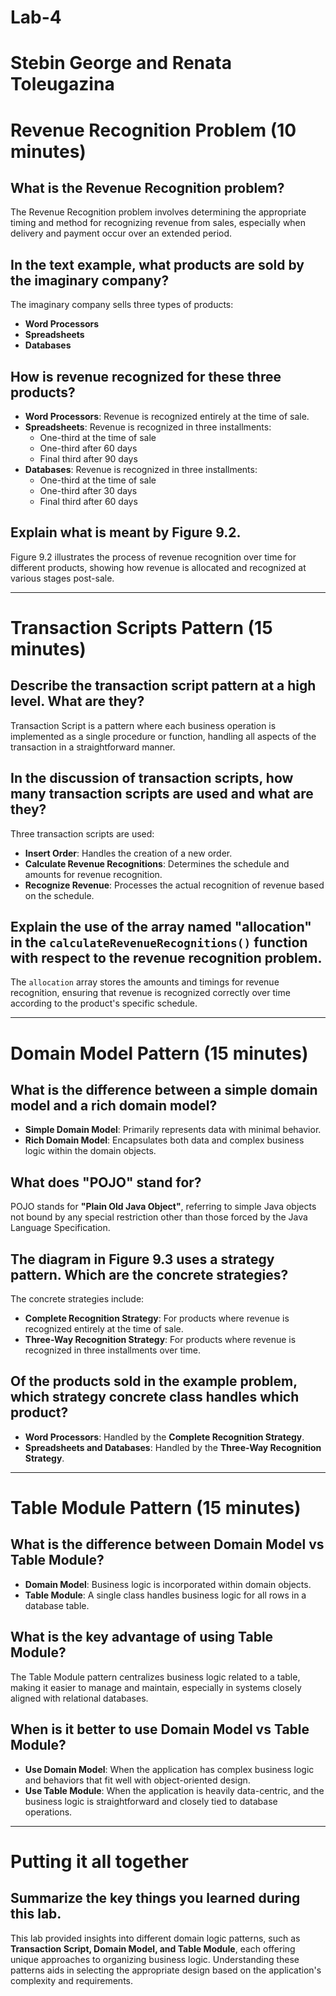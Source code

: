 # Lab-4
# Stebin George and Renata Toleugazina
# Revenue Recognition Problem (10 minutes)

## What is the Revenue Recognition problem?
The Revenue Recognition problem involves determining the appropriate timing and method for recognizing revenue from sales, especially when delivery and payment occur over an extended period.

## In the text example, what products are sold by the imaginary company?
The imaginary company sells three types of products:
- **Word Processors**
- **Spreadsheets**
- **Databases**

## How is revenue recognized for these three products?
- **Word Processors**: Revenue is recognized entirely at the time of sale.
- **Spreadsheets**: Revenue is recognized in three installments:
  - One-third at the time of sale
  - One-third after 60 days
  - Final third after 90 days
- **Databases**: Revenue is recognized in three installments:
  - One-third at the time of sale
  - One-third after 30 days
  - Final third after 60 days

## Explain what is meant by Figure 9.2.
Figure 9.2 illustrates the process of revenue recognition over time for different products, showing how revenue is allocated and recognized at various stages post-sale.

---

# Transaction Scripts Pattern (15 minutes)

## Describe the transaction script pattern at a high level. What are they?
Transaction Script is a pattern where each business operation is implemented as a single procedure or function, handling all aspects of the transaction in a straightforward manner.

## In the discussion of transaction scripts, how many transaction scripts are used and what are they?
Three transaction scripts are used:
- **Insert Order**: Handles the creation of a new order.
- **Calculate Revenue Recognitions**: Determines the schedule and amounts for revenue recognition.
- **Recognize Revenue**: Processes the actual recognition of revenue based on the schedule.

## Explain the use of the array named "allocation" in the `calculateRevenueRecognitions()` function with respect to the revenue recognition problem.
The `allocation` array stores the amounts and timings for revenue recognition, ensuring that revenue is recognized correctly over time according to the product's specific schedule.

---

# Domain Model Pattern (15 minutes)

## What is the difference between a simple domain model and a rich domain model?
- **Simple Domain Model**: Primarily represents data with minimal behavior.
- **Rich Domain Model**: Encapsulates both data and complex business logic within the domain objects.

## What does "POJO" stand for?
POJO stands for **"Plain Old Java Object"**, referring to simple Java objects not bound by any special restriction other than those forced by the Java Language Specification.

## The diagram in Figure 9.3 uses a strategy pattern. Which are the concrete strategies?
The concrete strategies include:
- **Complete Recognition Strategy**: For products where revenue is recognized entirely at the time of sale.
- **Three-Way Recognition Strategy**: For products where revenue is recognized in three installments over time.

## Of the products sold in the example problem, which strategy concrete class handles which product?
- **Word Processors**: Handled by the **Complete Recognition Strategy**.
- **Spreadsheets and Databases**: Handled by the **Three-Way Recognition Strategy**.

---

# Table Module Pattern (15 minutes)

## What is the difference between Domain Model vs Table Module?
- **Domain Model**: Business logic is incorporated within domain objects.
- **Table Module**: A single class handles business logic for all rows in a database table.

## What is the key advantage of using Table Module?
The Table Module pattern centralizes business logic related to a table, making it easier to manage and maintain, especially in systems closely aligned with relational databases.

## When is it better to use Domain Model vs Table Module?
- **Use Domain Model**: When the application has complex business logic and behaviors that fit well with object-oriented design.
- **Use Table Module**: When the application is heavily data-centric, and the business logic is straightforward and closely tied to database operations.

---

# Putting it all together

## Summarize the key things you learned during this lab.
This lab provided insights into different domain logic patterns, such as **Transaction Script, Domain Model, and Table Module**, each offering unique approaches to organizing business logic. Understanding these patterns aids in selecting the appropriate design based on the application's complexity and requirements.
